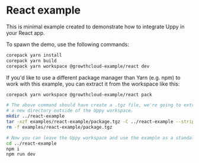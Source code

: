 # React example

This is minimal example created to demonstrate how to integrate Uppy in your
React app.

To spawn the demo, use the following commands:

```sh
corepack yarn install
corepack yarn build
corepack yarn workspace @growthcloud-example/react dev
```

If you'd like to use a different package manager than Yarn (e.g. npm) to work
with this example, you can extract it from the workspace like this:

```sh
corepack yarn workspace @growthcloud-example/react pack

# The above command should have create a .tgz file, we're going to extract it to
# a new directory outside of the Uppy workspace.
mkdir ../react-example
tar -xzf examples/react-example/package.tgz -C ../react-example --strip-components 1
rm -f examples/react-example/package.tgz

# Now you can leave the Uppy workspace and use the example as a standalone JS project:
cd ../react-example
npm i
npm run dev
```
